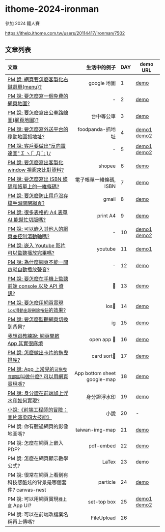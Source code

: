 # ithome-2024-ironman

參加 2024 鐵人賽

<https://ithelp.ithome.com.tw/users/20114417/ironman/7502>

## 文章列表

| 文章                                                                                                           |                生活中的例子 | DAY | demo URL                                                                                                                                                                                        |
| :------------------------------------------------------------------------------------------------------------- | --------------------------: | --- | ----------------------------------------------------------------------------------------------------------------------------------------------------------------------------------------------- |
| [PM 說: 網頁要怎麼客製化右鍵選單(menu)?](https://ithelp.ithome.com.tw/articles/10346863)                       |                 google 地圖 | 1   | [demo](https://dpes8693.github.io/ithome-2024-ironman/day1/right-click-menu.html)                                                                                                               |
| [PM 說: 要怎麼寫一個免費的網頁地圖?](https://ithelp.ithome.com.tw/articles/10347033)                           |                           - | 2   | [demo](https://dpes8693.github.io/ithome-2024-ironman/day2/leaflet-osm-basic.html)                                                                                                              |
| [PM 說: 要怎麼寫出公車路線圖(網頁地圖)?](https://ithelp.ithome.com.tw/articles/10347198)                       |                  台中等公車 | 3   | [demo](https://dpes8693.github.io/ithome-2024-ironman/day3/leaflet-osm-bus-route-map.html)                                                                                                      |
| [PM 說: 要怎麼寫外送平台的移動地圖抓地址?](https://ithelp.ithome.com.tw/articles/10347349)                     |            foodpanda-抓地址 | 4   | [demo1](https://dpes8693.github.io/ithome-2024-ironman/day4/leaflet-osm-move-map-get-address.html) [demo2](https://dpes8693.github.io/ithome-2024-ironman/day4/leaflet-osm-movable-marker.html) |
| [PM 說: 客戶要做出"反向雷達圖" Σ ヽ(ﾟ Д ﾟ; )ﾉ](https://ithelp.ithome.com.tw/articles/10347540)                 |                           - | 5   | [demo1](https://dpes8693.github.io/ithome-2024-ironman/day5/chartjs-radar.html) [demo2](https://dpes8693.github.io/ithome-2024-ironman/day5/chartjs-radar-reverse.html)                         |
| [PM 說: 要怎麼寫出客製化 window 視窗來比對資料?](https://ithelp.ithome.com.tw/articles/10347735)               |                      shopee | 6   | [demo](https://dpes8693.github.io/ithome-2024-ironman/day6/window-open-custom-html.html)                                                                                                        |
| [PM 說: 要怎麼寫出 ISBN 條碼和帳單上的一維條碼?](https://ithelp.ithome.com.tw/articles/10347927)               |      電子帳單一維條碼, ISBN | 7   | [demo](https://dpes8693.github.io/ithome-2024-ironman/day7/barcode.html)                                                                                                                        |
| [PM 說: 要怎麼防止用戶沒存檔手滑關閉網頁?](https://ithelp.ithome.com.tw/articles/10348086)                     |                       gmail | 8   | [demo](https://dpes8693.github.io/ithome-2024-ironman/day8/web-life-cycle.html)                                                                                                                 |
| [PM 說: 很多表格的 A4 表單 AI 能幫忙切版嗎?](https://ithelp.ithome.com.tw/articles/10348273)                   |                    print A4 | 9   | [demo](https://dpes8693.github.io/ithome-2024-ironman/day9/print-a4-form.html)                                                                                                                  |
| [PM 說: 可以嵌入其他人的網頁並控制滾動軸嗎?](https://ithelp.ithome.com.tw/articles/10348365)                   |                           - | 10  | [demo1](https://dpes8693.github.io/ithome-2024-ironman/day10/iframe-scroll-to-fail.html) [demo2](https://dpes8693.github.io/ithome-2024-ironman/day10/iframe-scroll-to-success.html)            |
| [PM 說: 嵌入 Youtube 影片可以監聽播放完畢嗎?](https://ithelp.ithome.com.tw/articles/10348370)                  |                     youtube | 11  | [demo1](https://dpes8693.github.io/ithome-2024-ironman/day11/youtube-watch-playstate-end.html)                                                                                                  |
| [PM 說: 為什麼網頁不能一開啟就自動播放聲音?](https://ithelp.ithome.com.tw/articles/10348929)                   |                           - | 12  | [demo](https://dpes8693.github.io/ithome-2024-ironman/day12/index.html)                                                                                                                         |
| [PM 說: 要怎麼在手機上監聽前端 console 以及 API 資訊?](https://ithelp.ithome.com.tw/articles/10349187)         |                          📱 | 13  | [demo](https://dpes8693.github.io/ithome-2024-ironman/day13/index.html)                                                                                                                         |
| [PM 說: 要怎麼用網頁實現`ios滑動出現刪除按鈕`的效果?](https://ithelp.ithome.com.tw/articles/10349509)          |                       ios📱 | 14  | [demo](https://dpes8693.github.io/ithome-2024-ironman/day14/ios-swipe-to-delete-demo.html)                                                                                                      |
| [PM 說: 要怎麼監聽網頁切換到背景?](https://ithelp.ithome.com.tw/articles/10349791)                             |                          ig | 15  | [demo](https://dpes8693.github.io/ithome-2024-ironman/day15/visibility-change.html)                                                                                                             |
| [我想跟教練說: 網頁開啟 App 其實很麻煩](https://ithelp.ithome.com.tw/articles/10350091)                        |                 open app 📱 | 16  | [demo](https://dpes8693.github.io/ithome-2024-ironman/day16/index.html)                                                                                                                         |
| [PM 說: 怎麼做出卡片的拖曳排序?](https://ithelp.ithome.com.tw/articles/10350491)                               |                 card sort📱 | 17  | [demo](https://dpes8693.github.io/ithome-2024-ironman/day17/sortblejs.html)                                                                                                                     |
| [PM 說: App 上常見的`可拖曳底部區`叫做什麼? 可以用網頁實現嗎?](https://ithelp.ithome.com.tw/articles/10351210) | App bottom sheet google-map | 18  | [demo](https://dpes8693.github.io/ithome-2024-ironman/day18/app-bottom-sheet.html)                                                                                                              |
| [PM 說: 身分證在前端加上浮水印如何實現?](https://ithelp.ithome.com.tw/articles/10352341)                       |                身分證浮水印 | 19  | [demo](https://dpes8693.github.io/ithome-2024-ironman/day19/canvas-water-mark.html)                                                                                                             |
| [小說:《前端工程師的冒險：圖片渲染四大技能》](https://ithelp.ithome.com.tw/articles/10352733)                  |                        小說 | 20  | -                                                                                                                                                                                               |
| PM 說: 你有聽過網頁的影像地圖嗎?                                                                               |              taiwan-img-map | 21  | [demo](https://dpes8693.github.io/ithome-2024-ironman/day21/picture-map.html)                                                                                                                   |
| PM 說: 怎麼在網頁上嵌入 PDF?                                                                                   |                   pdf-embed | 22  | [demo](https://dpes8693.github.io/ithome-2024-ironman/day22/pdf.html)                                                                                                                           |
| PM 說: 怎麼在網頁顯示數學公式?                                                                                 |                       LaTex | 23  | demo                                                                                                                                                                                            |
| PM 說: 很常在網頁上看到有科技感酷炫的背景是哪個套件? canvas-nest                                               |                    particle | 24  | [demo](https://dpes8693.github.io/ithome-2024-ironman/day24/canvas-nest.html)                                                                                                                   |
| PM 說: 可以用網頁實現`機上盒` App UI?                                                                          |                 set-top box | 25  | [demo1](https://dpes8693.github.io/ithome-2024-ironman/day25/simulate-tv.html) [demo2](https://dpes8693.github.io/ithome-2024-ironman/day25/focus-style.html)                                   |
| PM 說: 可以在前端改檔案名稱再上傳嗎?                                                                           |                  FileUpload | 26  |                                                                                                                                                                                                 |
